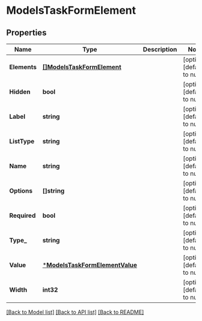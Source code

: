 # ModelsTaskFormElement

## Properties
Name | Type | Description | Notes
------------ | ------------- | ------------- | -------------
**Elements** | [**[]ModelsTaskFormElement**](models.TaskFormElement.md) |  | [optional] [default to null]
**Hidden** | **bool** |  | [optional] [default to null]
**Label** | **string** |  | [optional] [default to null]
**ListType** | **string** |  | [optional] [default to null]
**Name** | **string** |  | [optional] [default to null]
**Options** | **[]string** |  | [optional] [default to null]
**Required** | **bool** |  | [optional] [default to null]
**Type_** | **string** |  | [optional] [default to null]
**Value** | [***ModelsTaskFormElementValue**](models.TaskFormElement.value.md) |  | [optional] [default to null]
**Width** | **int32** |  | [optional] [default to null]

[[Back to Model list]](../README.md#documentation-for-models) [[Back to API list]](../README.md#documentation-for-api-endpoints) [[Back to README]](../README.md)


